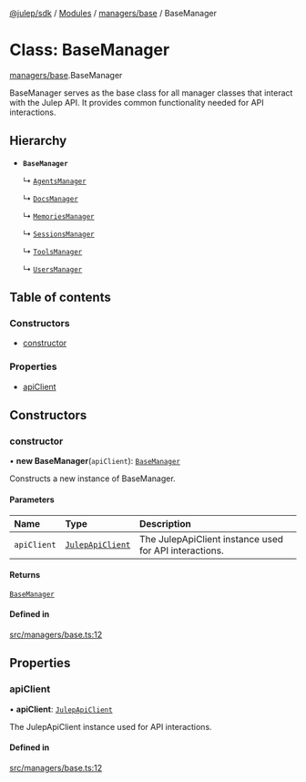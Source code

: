 [@julep/sdk](../README.md) / [Modules](../modules.md) / [managers/base](../modules/managers_base.md) / BaseManager

# Class: BaseManager

[managers/base](../modules/managers_base.md).BaseManager

BaseManager serves as the base class for all manager classes that interact with the Julep API.
It provides common functionality needed for API interactions.

## Hierarchy

- **`BaseManager`**

  ↳ [`AgentsManager`](managers_agent.AgentsManager.md)

  ↳ [`DocsManager`](managers_doc.DocsManager.md)

  ↳ [`MemoriesManager`](managers_memory.MemoriesManager.md)

  ↳ [`SessionsManager`](managers_session.SessionsManager.md)

  ↳ [`ToolsManager`](managers_tool.ToolsManager.md)

  ↳ [`UsersManager`](managers_user.UsersManager.md)

## Table of contents

### Constructors

- [constructor](managers_base.BaseManager.md#constructor)

### Properties

- [apiClient](managers_base.BaseManager.md#apiclient)

## Constructors

### constructor

• **new BaseManager**(`apiClient`): [`BaseManager`](managers_base.BaseManager.md)

Constructs a new instance of BaseManager.

#### Parameters

| Name | Type | Description |
| :------ | :------ | :------ |
| `apiClient` | [`JulepApiClient`](api_JulepApiClient.JulepApiClient.md) | The JulepApiClient instance used for API interactions. |

#### Returns

[`BaseManager`](managers_base.BaseManager.md)

#### Defined in

[src/managers/base.ts:12](https://github.com/julep-ai/julep/blob/65093fddc2414ca6b283d790e50cc38afd9a9819/sdks/ts/src/managers/base.ts#L12)

## Properties

### apiClient

• **apiClient**: [`JulepApiClient`](api_JulepApiClient.JulepApiClient.md)

The JulepApiClient instance used for API interactions.

#### Defined in

[src/managers/base.ts:12](https://github.com/julep-ai/julep/blob/65093fddc2414ca6b283d790e50cc38afd9a9819/sdks/ts/src/managers/base.ts#L12)
